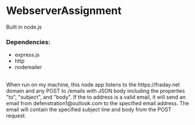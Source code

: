 # WebserverAssignment
Built in node.js
### Dependencies:
- express.js
- http
- nodemailer
<br />
When run on my machine, this node app listens to the https://fraday.net domain and any POST to /emails with JSON body including the properties "to", "subject", and "body". If the to address is a valid email, it will send an email from defenstration1@outlook.com to the specified email address. The email will contain the specified subject line and body from the POST request.
